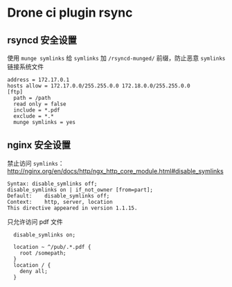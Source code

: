 # Drone ci plugin rsync

## rsyncd 安全设置

使用 `munge symlinks` 给 `symlinks` 加 `/rsyncd-munged/` 前缀，防止恶意 `symlinks` 链接系统文件

```
address = 172.17.0.1
hosts allow = 172.17.0.0/255.255.0.0 172.18.0.0/255.255.0.0
[ftp]
  path = /path
  read only = false
  include = *.pdf
  exclude = *.*
  munge symlinks = yes
```

## nginx 安全设置

禁止访问 `symlinks`：http://nginx.org/en/docs/http/ngx_http_core_module.html#disable_symlinks

```
Syntax:	disable_symlinks off;
disable_symlinks on | if_not_owner [from=part];
Default:	disable_symlinks off;
Context:	http, server, location
This directive appeared in version 1.1.15.
```

只允许访问 pdf 文件

```
  disable_symlinks on;

  location ~ ^/pub/.*.pdf {
    root /somepath;
  }
  location / {
    deny all;
  }
```
